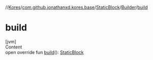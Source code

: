 //[Kores](../../../index.md)/[com.github.jonathanxd.kores.base](../../index.md)/[StaticBlock](../index.md)/[Builder](index.md)/[build](build.md)



# build  
[jvm]  
Content  
open override fun [build](build.md)(): [StaticBlock](../index.md)  



